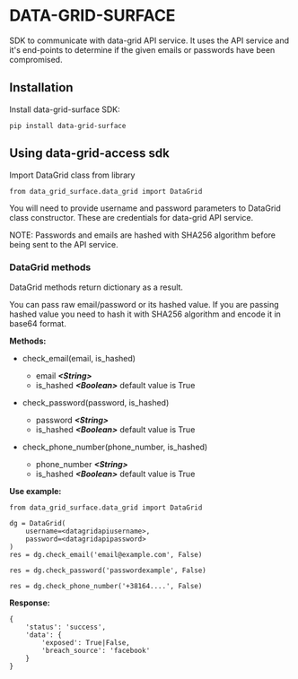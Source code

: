 
# DATA-GRID-SURFACE
SDK to communicate with data-grid API service.
It uses the API service and it's end-points to determine if the given emails or passwords have been compromised.


## Installation

Install data-grid-surface SDK:

```
pip install data-grid-surface
```

## Using data-grid-access sdk

Import DataGrid class from library

```
from data_grid_surface.data_grid import DataGrid
```

You will need to provide username and password parameters to DataGrid class constructor. These are credentials for data-grid API service.

NOTE: Passwords and emails are hashed with SHA256 algorithm before being sent to the API service.

### DataGrid methods

DataGrid methods return dictionary as a result.

You can pass raw email/password or its hashed value. If you are passing hashed value you need to hash it with SHA256 algorithm and encode it in base64 format.

**Methods:**
* check_email(email, is_hashed) 
    * email **_\<String\>_**
    * is_hashed **_\<Boolean\>_** default value is True

* check_password(password, is_hashed)
    * password **_\<String\>_**
    * is_hashed **_\<Boolean\>_** default value is True

* check_phone_number(phone_number, is_hashed)
    * phone_number **_\<String\>_**
    * is_hashed **_\<Boolean\>_** default value is True

**Use example:**

```
from data_grid_surface.data_grid import DataGrid

dg = DataGrid(
    username=<datagridapiusername>, 
    password=<datagridapipassword>
)
res = dg.check_email('email@example.com', False)
```

```
res = dg.check_password('passwordexample', False)
```

```
res = dg.check_phone_number('+38164....', False)
```

**Response:**

```
{
    'status': 'success', 
    'data': {
        'exposed': True|False,
        'breach_source': 'facebook'
    }
}
```